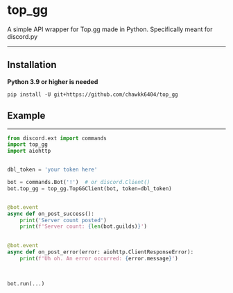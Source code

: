 # top_gg

A simple API wrapper for Top.gg made in Python.
Specifically meant for discord.py

-----
## Installation
**Python 3.9 or higher is needed**
```shell
pip install -U git+https://github.com/chawkk6404/top_gg
```


## Example

----------
```py
from discord.ext import commands
import top_gg
import aiohttp


dbl_token = 'your token here'

bot = commands.Bot('!')  # or discord.Client()
bot.top_gg = top_gg.TopGGClient(bot, token=dbl_token)


@bot.event
async def on_post_success():
    print('Server count posted')
    print(f'Server count: {len(bot.guilds)}')
    

@bot.event
async def on_post_error(error: aiohttp.ClientResponseError):
    print(f'Uh oh. An error occurred: {error.message}')
    


bot.run(...)
```
